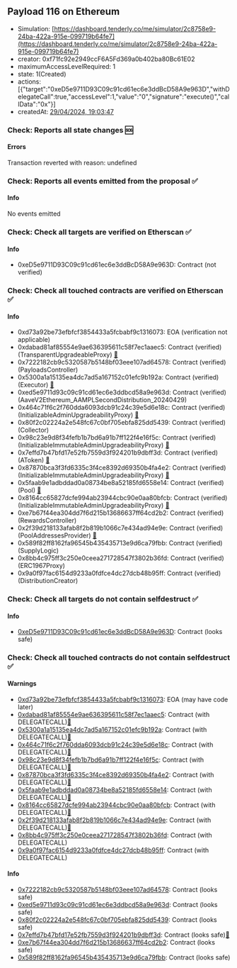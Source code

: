 ## Payload 116 on Ethereum

- Simulation: [https://dashboard.tenderly.co/me/simulator/2c8758e9-24ba-422a-915e-099719b64fe7](https://dashboard.tenderly.co/me/simulator/2c8758e9-24ba-422a-915e-099719b64fe7)
- creator: 0xf71fc92e2949ccF6A5Fd369a0b402ba80Bc61E02
- maximumAccessLevelRequired: 1
- state: 1(Created)
- actions: [{"target":"0xeD5e9711D93C09c91cd61ec6e3ddBcD58A9e963D","withDelegateCall":true,"accessLevel":1,"value":"0","signature":"execute()","callData":"0x"}]
- createdAt: [29/04/2024, 19:03:47](https://etherscan.io/tx/0x1651e5fe8d660a3ec87324d7658809178e6c3bb2f84d728aff0dedee479dbb01)

### Check: Reports all state changes :sos:

#### Errors

Transaction reverted with reason: undefined

### Check: Reports all events emitted from the proposal :white_check_mark:

#### Info

No events emitted

### Check: Check all targets are verified on Etherscan :white_check_mark:

#### Info

- 0xeD5e9711D93C09c91cd61ec6e3ddBcD58A9e963D: Contract (not verified) 

### Check: Check all touched contracts are verified on Etherscan :white_check_mark:

#### Info

- 0xd73a92be73efbfcf3854433a5fcbabf9c1316073: EOA (verification not applicable)
- 0xdabad81af85554e9ae636395611c58f7ec1aaec5: Contract (verified) (TransparentUpgradeableProxy) [:ghost:](https://github.com/bgd-labs/aave-address-book "GovernanceV3Ethereum.PAYLOADS_CONTROLLER")
- 0x7222182cb9c5320587b5148bf03eee107ad64578: Contract (verified) (PayloadsController) 
- 0x5300a1a15135ea4dc7ad5a167152c01efc9b192a: Contract (verified) (Executor) [:ghost:](https://github.com/bgd-labs/aave-address-book "AaveV2Ethereum.POOL_ADMIN, AaveV2EthereumAMM.POOL_ADMIN, AaveV3Ethereum.ACL_ADMIN, GovernanceV3Ethereum.EXECUTOR_LVL_1")
- 0xed5e9711d93c09c91cd61ec6e3ddbcd58a9e963d: Contract (verified) (AaveV2Ethereum_AAMPLSecondDistribution_20240429) 
- 0x464c71f6c2f760dda6093dcb91c24c39e5d6e18c: Contract (verified) (InitializableAdminUpgradeabilityProxy) [:ghost:](https://github.com/bgd-labs/aave-address-book "AaveV2Ethereum.COLLECTOR, AaveV2EthereumAMM.COLLECTOR, AaveV2EthereumArc.COLLECTOR, AaveV3Ethereum.COLLECTOR")
- 0x80f2c02224a2e548fc67c0bf705ebfa825dd5439: Contract (verified) (Collector) 
- 0x98c23e9d8f34fefb1b7bd6a91b7ff122f4e16f5c: Contract (verified) (InitializableImmutableAdminUpgradeabilityProxy) [:ghost:](https://github.com/bgd-labs/aave-address-book "AaveV3Ethereum.ASSETS.USDC.A_TOKEN")
- 0x7effd7b47bfd17e52fb7559d3f924201b9dbff3d: Contract (verified) (AToken) [:ghost:](https://github.com/bgd-labs/aave-address-book "AaveV3Ethereum.DEFAULT_A_TOKEN_IMPL_REV_1")
- 0x87870bca3f3fd6335c3f4ce8392d69350b4fa4e2: Contract (verified) (InitializableImmutableAdminUpgradeabilityProxy) [:ghost:](https://github.com/bgd-labs/aave-address-book "AaveV3Ethereum.POOL")
- 0x5faab9e1adbddad0a08734be8a52185fd6558e14: Contract (verified) (Pool) [:ghost:](https://github.com/bgd-labs/aave-address-book "AaveV3Ethereum.POOL_IMPL")
- 0x8164cc65827dcfe994ab23944cbc90e0aa80bfcb: Contract (verified) (InitializableImmutableAdminUpgradeabilityProxy) [:ghost:](https://github.com/bgd-labs/aave-address-book "AaveV3Ethereum.DEFAULT_INCENTIVES_CONTROLLER")
- 0xe7b67f44ea304dd7f6d215b13686637ff64cd2b2: Contract (verified) (RewardsController) 
- 0x2f39d218133afab8f2b819b1066c7e434ad94e9e: Contract (verified) (PoolAddressesProvider) [:ghost:](https://github.com/bgd-labs/aave-address-book "AaveV3Ethereum.POOL_ADDRESSES_PROVIDER")
- 0x589f82ff8162fa96545b435435713e9d6ca79fbb: Contract (verified) (SupplyLogic) 
- 0x8bb4c975ff3c250e0ceea271728547f3802b36fd: Contract (verified) (ERC1967Proxy) 
- 0x9a0f97fac6154d9233a0fdfce4dc27dcb48b95ff: Contract (verified) (DistributionCreator) 

### Check: Check all targets do not contain selfdestruct :white_check_mark:

#### Info

- [0xeD5e9711D93C09c91cd61ec6e3ddBcD58A9e963D](https://etherscan.io/address/0xeD5e9711D93C09c91cd61ec6e3ddBcD58A9e963D): Contract (looks safe)

### Check: Check all touched contracts do not contain selfdestruct :white_check_mark:

#### Warnings

- [0xd73a92be73efbfcf3854433a5fcbabf9c1316073](https://etherscan.io/address/0xd73a92be73efbfcf3854433a5fcbabf9c1316073): EOA (may have code later)
- [0xdabad81af85554e9ae636395611c58f7ec1aaec5](https://etherscan.io/address/0xdabad81af85554e9ae636395611c58f7ec1aaec5): Contract (with DELEGATECALL)[:ghost:](https://github.com/bgd-labs/aave-address-book "GovernanceV3Ethereum.PAYLOADS_CONTROLLER")
- [0x5300a1a15135ea4dc7ad5a167152c01efc9b192a](https://etherscan.io/address/0x5300a1a15135ea4dc7ad5a167152c01efc9b192a): Contract (with DELEGATECALL)[:ghost:](https://github.com/bgd-labs/aave-address-book "AaveV2Ethereum.POOL_ADMIN, AaveV2EthereumAMM.POOL_ADMIN, AaveV3Ethereum.ACL_ADMIN, GovernanceV3Ethereum.EXECUTOR_LVL_1")
- [0x464c71f6c2f760dda6093dcb91c24c39e5d6e18c](https://etherscan.io/address/0x464c71f6c2f760dda6093dcb91c24c39e5d6e18c): Contract (with DELEGATECALL)[:ghost:](https://github.com/bgd-labs/aave-address-book "AaveV2Ethereum.COLLECTOR, AaveV2EthereumAMM.COLLECTOR, AaveV2EthereumArc.COLLECTOR, AaveV3Ethereum.COLLECTOR")
- [0x98c23e9d8f34fefb1b7bd6a91b7ff122f4e16f5c](https://etherscan.io/address/0x98c23e9d8f34fefb1b7bd6a91b7ff122f4e16f5c): Contract (with DELEGATECALL)[:ghost:](https://github.com/bgd-labs/aave-address-book "AaveV3Ethereum.ASSETS.USDC.A_TOKEN")
- [0x87870bca3f3fd6335c3f4ce8392d69350b4fa4e2](https://etherscan.io/address/0x87870bca3f3fd6335c3f4ce8392d69350b4fa4e2): Contract (with DELEGATECALL)[:ghost:](https://github.com/bgd-labs/aave-address-book "AaveV3Ethereum.POOL")
- [0x5faab9e1adbddad0a08734be8a52185fd6558e14](https://etherscan.io/address/0x5faab9e1adbddad0a08734be8a52185fd6558e14): Contract (with DELEGATECALL)[:ghost:](https://github.com/bgd-labs/aave-address-book "AaveV3Ethereum.POOL_IMPL")
- [0x8164cc65827dcfe994ab23944cbc90e0aa80bfcb](https://etherscan.io/address/0x8164cc65827dcfe994ab23944cbc90e0aa80bfcb): Contract (with DELEGATECALL)[:ghost:](https://github.com/bgd-labs/aave-address-book "AaveV3Ethereum.DEFAULT_INCENTIVES_CONTROLLER")
- [0x2f39d218133afab8f2b819b1066c7e434ad94e9e](https://etherscan.io/address/0x2f39d218133afab8f2b819b1066c7e434ad94e9e): Contract (with DELEGATECALL)[:ghost:](https://github.com/bgd-labs/aave-address-book "AaveV3Ethereum.POOL_ADDRESSES_PROVIDER")
- [0x8bb4c975ff3c250e0ceea271728547f3802b36fd](https://etherscan.io/address/0x8bb4c975ff3c250e0ceea271728547f3802b36fd): Contract (with DELEGATECALL)
- [0x9a0f97fac6154d9233a0fdfce4dc27dcb48b95ff](https://etherscan.io/address/0x9a0f97fac6154d9233a0fdfce4dc27dcb48b95ff): Contract (with DELEGATECALL)

#### Info

- [0x7222182cb9c5320587b5148bf03eee107ad64578](https://etherscan.io/address/0x7222182cb9c5320587b5148bf03eee107ad64578): Contract (looks safe)
- [0xed5e9711d93c09c91cd61ec6e3ddbcd58a9e963d](https://etherscan.io/address/0xed5e9711d93c09c91cd61ec6e3ddbcd58a9e963d): Contract (looks safe)
- [0x80f2c02224a2e548fc67c0bf705ebfa825dd5439](https://etherscan.io/address/0x80f2c02224a2e548fc67c0bf705ebfa825dd5439): Contract (looks safe)
- [0x7effd7b47bfd17e52fb7559d3f924201b9dbff3d](https://etherscan.io/address/0x7effd7b47bfd17e52fb7559d3f924201b9dbff3d): Contract (looks safe)[:ghost:](https://github.com/bgd-labs/aave-address-book "AaveV3Ethereum.DEFAULT_A_TOKEN_IMPL_REV_1")
- [0xe7b67f44ea304dd7f6d215b13686637ff64cd2b2](https://etherscan.io/address/0xe7b67f44ea304dd7f6d215b13686637ff64cd2b2): Contract (looks safe)
- [0x589f82ff8162fa96545b435435713e9d6ca79fbb](https://etherscan.io/address/0x589f82ff8162fa96545b435435713e9d6ca79fbb): Contract (looks safe)


